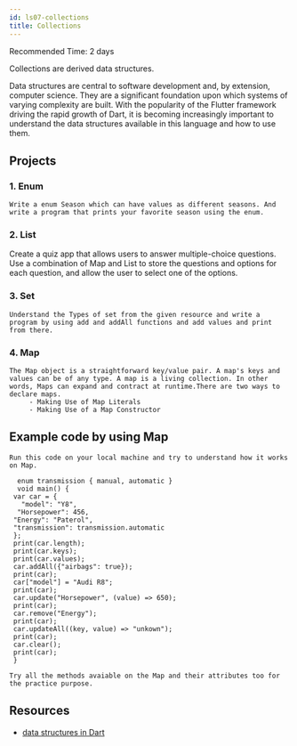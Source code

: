 ```yaml
---
id: ls07-collections
title: Collections
---
```


Recommended Time: 2 days

Collections are derived data structures.

Data structures are central to software development and, by extension, computer science. They are a
significant foundation upon which systems of varying complexity are built. With the popularity of
the Flutter framework driving the rapid growth of Dart, it is becoming increasingly important to
understand the data structures available in this language and how to use them.

## Projects

### 1. Enum
    
    Write a enum Season which can have values as different seasons. And write a program that prints your favorite season using the enum.

### 2. List

Create a quiz app that allows users to answer multiple-choice questions. Use a combination of Map and List to store the questions and options for each question, and allow the user to select one of the options.

### 3. Set
     
    Understand the Types of set from the given resource and write a program by using add and addAll functions and add values and print from there.

### 4. Map

    The Map object is a straightforward key/value pair. A map's keys and values can be of any type. A map is a living collection. In other words, Maps can expand and contract at runtime.There are two ways to declare maps.
         - Making Use of Map Literals
         - Making Use of a Map Constructor

## Example code by using Map
    
    Run this code on your local machine and try to understand how it works on Map.
    
      enum transmission { manual, automatic }
      void main() {
     var car = {
       "model": "Y8",
      "Horsepower": 456,
     "Energy": "Paterol",
     "transmission": transmission.automatic
     };
     print(car.length);
     print(car.keys);
     print(car.values);
     car.addAll({"airbags": true});
     print(car);
     car["model"] = "Audi R8";
     print(car);
     car.update("Horsepower", (value) => 650);
     print(car);
     car.remove("Energy");
     print(car);
     car.updateAll((key, value) => "unkown");
     print(car);
     car.clear();
     print(car);
     }

    Try all the methods avaiable on the Map and their attributes too for the practice purpose.

## Resources

- [data structures in Dart](https://medium.com/@daria.orlova/data-structures-with-dart-set-a034bc7b7d4a)